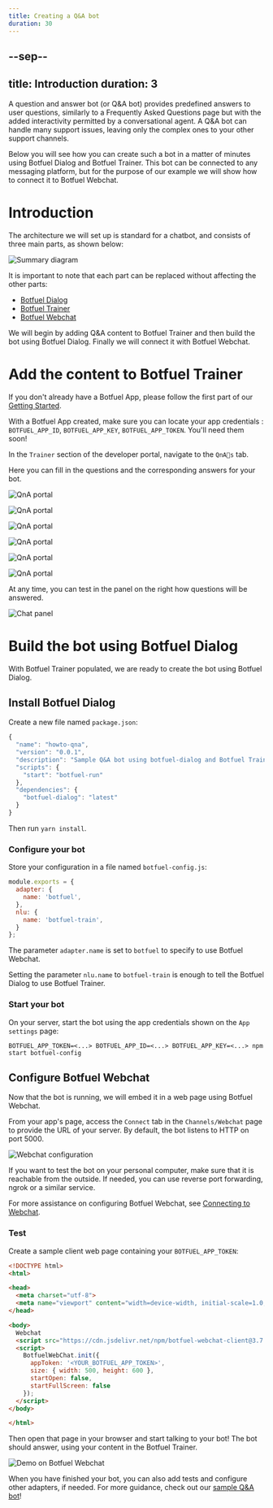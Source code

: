 ```yaml
---
title: Creating a Q&A bot
duration: 30
---
```


--sep--
---
title: Introduction
duration: 3
---

A question and answer bot (or Q&A bot) provides predefined answers to user questions, similarly to a Frequently Asked Questions page but with the added interactivity permitted by a conversational agent. A Q&A bot can handle many support issues, leaving only the complex ones to your other support channels.

Below you will see how you can create such a bot in a matter of minutes using Botfuel Dialog and Botfuel Trainer. This bot can be connected to any messaging platform, but for the purpose of our example we will show how to connect it to Botfuel Webchat.

# Introduction

The architecture we will set up is standard for a chatbot, and consists of three main parts, as shown below:

![Summary diagram](/assets/tutorials/qna-bot/images/tutorials/howto_qna-summary_diagram.png "Summary diagram")

It is important to note that each part can be replaced without affecting the other parts:
* [Botfuel Dialog](/dialog/overview)
* [Botfuel Trainer](/trainer/overview)
* [Botfuel Webchat](/webchat/overview)

We will begin by adding Q&A content to Botfuel Trainer and then build the bot using Botfuel Dialog. Finally we will connect it with Botfuel Webchat.

# Add the content to Botfuel Trainer

If you don't already have a Botfuel App, please follow the first part of our [Getting Started](./getting-started).

With a Botfuel App created, make sure you can locate your app credentials : `BOTFUEL_APP_ID`, `BOTFUEL_APP_KEY`, `BOTFUEL_APP_TOKEN`. You'll need them soon!

In the `Trainer` section of the developer portal, navigate to the `QnAs` tab.

Here you can fill in the questions and the corresponding answers for your bot.

![QnA portal](/assets/tutorials/qna-bot/images/tutorials/howto_qna-qnas.png "QnA portal")

![QnA portal](/assets/tutorials/qna-bot/images/tutorials/howto_qna-qna1.png "QnA portal")

![QnA portal](/assets/tutorials/qna-bot/images/tutorials/howto_qna-qna2.png "QnA portal")

![QnA portal](/assets/tutorials/qna-bot/images/tutorials/howto_qna-qna3.png "QnA portal")

![QnA portal](/assets/tutorials/qna-bot/images/tutorials/howto_qna-qna4.png "QnA portal")

![QnA portal](/assets/tutorials/qna-bot/images/tutorials/howto_qna-qna5.png "QnA portal")

At any time, you can test in the panel on the right how questions will be answered.

![Chat panel](/assets/tutorials/qna-bot/images/tutorials/howto_qna-test_panel.png "Chat panel")

# Build the bot using Botfuel Dialog

With Botfuel Trainer populated, we are ready to create the bot using Botfuel Dialog.

## Install Botfuel Dialog

Create a new file named `package.json`:

```javascript
{
  "name": "howto-qna",
  "version": "0.0.1",
  "description": "Sample Q&A bot using botfuel-dialog and Botfuel Trainer",
  "scripts": {
    "start": "botfuel-run"
  },
  "dependencies": {
    "botfuel-dialog": "latest"
  }
}
```

Then run `yarn install`.

### Configure your bot

Store your configuration in a file named `botfuel-config.js`:

```javascript
module.exports = {
  adapter: {
    name: 'botfuel',
  },
  nlu: {
    name: 'botfuel-train',
  }
};
```

The parameter `adapter.name` is set to `botfuel` to specify to use Botfuel Webchat.

Setting the parameter `nlu.name` to `botfuel-train` is enough to tell the Botfuel Dialog to use Botfuel Trainer.

### Start your bot

On your server, start the bot using the app credentials shown on the `App settings` page:

```
BOTFUEL_APP_TOKEN=<...> BOTFUEL_APP_ID=<...> BOTFUEL_APP_KEY=<...> npm start botfuel-config
```

## Configure Botfuel Webchat

Now that the bot is running, we will embed it in a web page using Botfuel Webchat.

From your app's page, access the `Connect` tab in the `Channels/Webchat` page to provide the URL of your server. By default, the bot listens to HTTP on port 5000.

![Webchat configuration](/assets/tutorials/qna-bot/images/tutorials/howto_qna-webchat_config.png "Webchat configuration")

If you want to test the bot on your personal computer, make sure that it is reachable from the outside. If needed, you can use reverse port forwarding, ngrok or a similar service.  

For more assistance on configuring Botfuel Webchat, see [Connecting to Webchat](./connecting-to-webchat).

### Test

Create a sample client web page containing your `BOTFUEL_APP_TOKEN`:

```html
<!DOCTYPE html>
<html>

<head>
  <meta charset="utf-8">
  <meta name="viewport" content="width=device-width, initial-scale=1.0, maximum-scale=1.0, user-scalable=0">
</head>

<body>
  Webchat
  <script src="https://cdn.jsdelivr.net/npm/botfuel-webchat-client@3.7.0"></script>
  <script>
    BotfuelWebChat.init({
      appToken: '<YOUR_BOTFUEL_APP_TOKEN>',
      size: { width: 500, height: 600 },
      startOpen: false,
      startFullScreen: false
    });
  </script>
</body>

</html>
```

Then open that page in your browser and start talking to your bot! The bot should answer, using your content in the Botfuel Trainer.

![Demo on Botfuel Webchat](/assets/tutorials/qna-bot/images/tutorials/howto_qna-demo_webchat.png "Demo on Botfuel Webchat")

When you have finished your bot, you can also add tests and configure other adapters, if needed. For more guidance, check out our [sample Q&A bot](https://github.com/Botfuel/botfuel-sample-customerservice)!